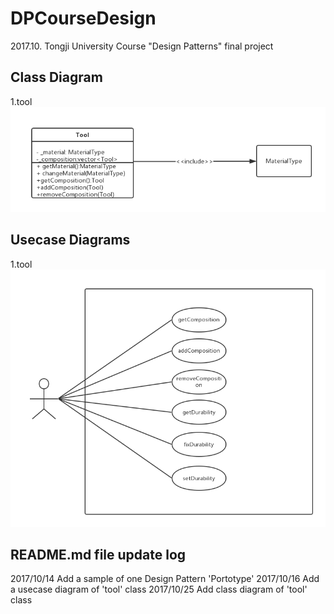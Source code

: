 ﻿# DPCourseDesign
2017.10. Tongji University Course "Design Patterns" final project 

## Class Diagram
1.tool
![class_tool](diagrams/class_tool.png)

## Usecase Diagrams
1.tool
![usecase_tool](diagrams/usecase_tool.png)

## README.md file update log
2017/10/14 Add a sample of one Design Pattern 'Portotype'
2017/10/16 Add a usecase diagram of 'tool' class
2017/10/25 Add class diagram of 'tool' class
